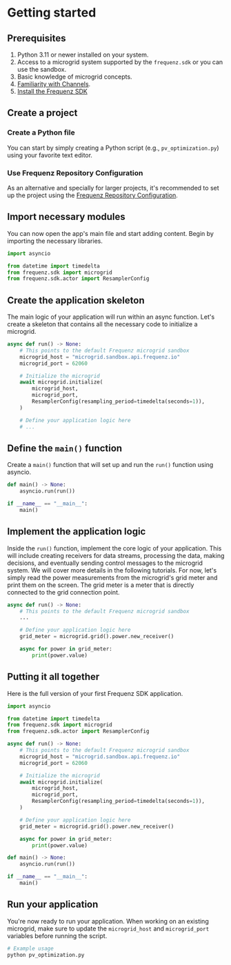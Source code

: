 # Getting started

## Prerequisites

1. Python 3.11 or newer installed on your system.
2. Access to a microgrid system supported by the `frequenz.sdk` or you can use
   the sandbox.
3. Basic knowledge of microgrid concepts.
4. [Familiarity with Channels](https://frequenz-floss.github.io/frequenz-channels-python/latest/).
5. [Install the Frequenz SDK](../index.md#installation)

## Create a project

### Create a Python file

You can start by simply creating a Python script (e.g., `pv_optimization.py`)
using your favorite text editor.

### Use Frequenz Repository Configuration

As an alternative and specially for larger projects, it's recommended to set up the
project using the [Frequenz Repository
Configuration](https://frequenz-floss.github.io/frequenz-repo-config-python/latest).

## Import necessary modules

You can now open the app's main file and start adding content. Begin by
importing the necessary libraries.

```python
import asyncio

from datetime import timedelta
from frequenz.sdk import microgrid
from frequenz.sdk.actor import ResamplerConfig
```

## Create the application skeleton

The main logic of your application will run within an async function. Let's
create a skeleton that contains all the necessary code to initialize a
microgrid.

```python
async def run() -> None:
    # This points to the default Frequenz microgrid sandbox
    microgrid_host = "microgrid.sandbox.api.frequenz.io"
    microgrid_port = 62060

    # Initialize the microgrid
    await microgrid.initialize(
        microgrid_host,
        microgrid_port,
        ResamplerConfig(resampling_period=timedelta(seconds=1)),
    )

    # Define your application logic here
    # ...
```

## Define the `main()` function

Create a `main()` function that will set up and run the `run()` function using
asyncio.

```python
def main() -> None:
    asyncio.run(run())

if __name__ == "__main__":
    main()
```

## Implement the application logic

Inside the `run()` function, implement the core logic of your application. This
will include creating receivers for data streams, processing the data, making
decisions, and eventually sending control messages to the microgrid system. We
will cover more details in the following tutorials. For now, let's simply read
the power measurements from the microgrid's grid meter and print them on the
screen. The grid meter is a meter that is directly connected to the grid
connection point.

```python
async def run() -> None:
    # This points to the default Frequenz microgrid sandbox
    ...

    # Define your application logic here
    grid_meter = microgrid.grid().power.new_receiver()

    async for power in grid_meter:
        print(power.value)
```

## Putting it all together

Here is the full version of your first Frequenz SDK application.

```python
import asyncio

from datetime import timedelta
from frequenz.sdk import microgrid
from frequenz.sdk.actor import ResamplerConfig

async def run() -> None:
    # This points to the default Frequenz microgrid sandbox
    microgrid_host = "microgrid.sandbox.api.frequenz.io"
    microgrid_port = 62060

    # Initialize the microgrid
    await microgrid.initialize(
        microgrid_host,
        microgrid_port,
        ResamplerConfig(resampling_period=timedelta(seconds=1)),
    )

    # Define your application logic here
    grid_meter = microgrid.grid().power.new_receiver()

    async for power in grid_meter:
        print(power.value)

def main() -> None:
    asyncio.run(run())

if __name__ == "__main__":
    main()
```

## Run your application

You're now ready to run your application. When working on an existing
microgrid, make sure to update the `microgrid_host` and `microgrid_port`
variables before running the script.

```bash
# Example usage
python pv_optimization.py
```
